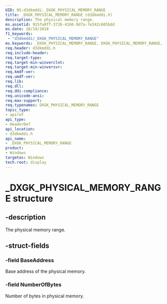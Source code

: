 ```yaml
---
UID: NS:d3dkmddi._DXGK_PHYSICAL_MEMORY_RANGE
title: _DXGK_PHYSICAL_MEMORY_RANGE (d3dkmddi.h)
description: The physical memory range.
ms.assetid: 915fa8ff-3726-4166-9d7a-7e342c685bdd
ms.date: 10/19/2018
f1_keywords:
 - "d3dkmddi/_DXGK_PHYSICAL_MEMORY_RANGE"
ms.keywords: _DXGK_PHYSICAL_MEMORY_RANGE, DXGK_PHYSICAL_MEMORY_RANGE,
req.header: d3dkmddi.h
req.include-header:
req.target-type:
req.target-min-winverclnt:
req.target-min-winversvr:
req.kmdf-ver:
req.umdf-ver:
req.lib:
req.dll:
req.ddi-compliance:
req.unicode-ansi:
req.max-support:
req.typenames: DXGK_PHYSICAL_MEMORY_RANGE
topic_type:
- apiref
api_type:
- HeaderDef
api_location:
- d3dkmddi.h
api_name:
- _DXGK_PHYSICAL_MEMORY_RANGE
product: 
- Windows
targetos: Windows
tech.root: display
---
```


# _DXGK_PHYSICAL_MEMORY_RANGE structure

## -description

The physical memory range.

## -struct-fields

### -field BaseAddress

Base address of the physical memory.

### -field NumberOfBytes

Number of bytes in physical memory.

